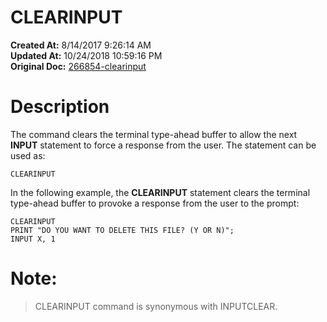 # CLEARINPUT

**Created At:** 8/14/2017 9:26:14 AM  
**Updated At:** 10/24/2018 10:59:16 PM  
**Original Doc:** [266854-clearinput](https://docs.jbase.com/36868-jbase-basic/266854-clearinput)  


# Description

The command clears the terminal type-ahead buffer to allow the next **INPUT** statement to force a response from the user. The statement can be used as:

```
CLEARINPUT
```

In the following example, the **CLEARINPUT** statement clears the terminal type-ahead buffer to provoke a response from the user to the prompt:

```
CLEARINPUT
PRINT "DO YOU WANT TO DELETE THIS FILE? (Y OR N)"; 
INPUT X, 1
```

# Note:


> CLEARINPUT command is synonymous with INPUTCLEAR.

